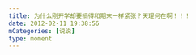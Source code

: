 ```yaml
---
title: 为什么刚开学却要搞得和期末一样紧张？天理何在啊！！！
date: 2012-02-11 19:38:56
mCategories: [说说]
type: moment
---
```


